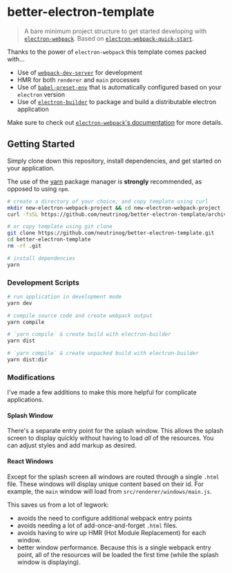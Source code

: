 # better-electron-template
> A bare minimum project structure to get started developing with [`electron-webpack`](https://github.com/electron-userland/electron-webpack). Based on [`electron-webpack-quick-start`](https://github.com/electron-userland/electron-webpack-quick-start).

Thanks to the power of `electron-webpack` this template comes packed with...

* Use of [`webpack-dev-server`](https://github.com/webpack/webpack-dev-server) for development
* HMR for both `renderer` and `main` processes
* Use of [`babel-preset-env`](https://github.com/babel/babel-preset-env) that is automatically configured based on your `electron` version
* Use of [`electron-builder`](https://github.com/electron-userland/electron-builder) to package and build a distributable electron application

Make sure to check out [`electron-webpack`'s documentation](https://webpack.electron.build/) for more details.

## Getting Started
Simply clone down this repository, install dependencies, and get started on your application.

The use of the [yarn](https://yarnpkg.com/) package manager is **strongly** recommended, as opposed to using `npm`.

```bash
# create a directory of your choice, and copy template using curl
mkdir new-electron-webpack-project && cd new-electron-webpack-project
curl -fsSL https://github.com/neutrinog/better-electron-template/archive/master.tar.gz | tar -xz --strip-components 1

# or copy template using git clone
git clone https://github.com/neutrinog/better-electron-template.git
cd better-electron-template
rm -rf .git

# install dependencies
yarn
```

### Development Scripts

```bash
# run application in development mode
yarn dev

# compile source code and create webpack output
yarn compile

# `yarn compile` & create build with electron-builder
yarn dist

# `yarn compile` & create unpacked build with electron-builder
yarn dist:dir
```

### Modifications

I've made a few additions to make this more helpful for complicate applications.

#### Splash Window

There's a separate entry point for the splash window.
This allows the splash screen to display quickly without having to load _all_ of the resources.
You can adjust styles and add markup as desired.

#### React Windows

Except for the splash screen all windows are routed through a single `.html` file.
These windows will display unique content based on their id.
For example, the `main` window will load from `src/renderer/windows/main.js`.

This saves us from a lot of legwork:

* avoids the need to configure additional webpack entry points
* avoids needing a lot of add-once-and-forget `.html` files.
* avoids having to wire up HMR (Hot Module Replacement) for each window.
* better window performance. Because this is a single webpack entry point, all of the resources will be loaded the first time (while the splash window is displaying).
